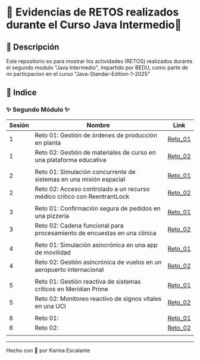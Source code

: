 # 🩷 Evidencias de RETOS realizados durante el Curso Java Intermedio🩷

## 🤍 Descripción
Este repositorio es para mostrar los actividades (RETOS) realizados durante el segundo modulo "Java Intermedio", impartido por BEDU, como parte de mi particpacion en el curso "Java-Standar-Edition-1-2025" 

## 🤍 Indice

###      ✨ Segundo Módulo ✨
| Sesión | Nombre | Link |
|---|---|---|
| 1 | Reto 01: Gestión de órdenes de producción en planta | [Reto_01](https://github.com/KatyE0/Curso_Java_Intermedio/tree/main/Segundo_Modulo/Sesion_01/Reto_01) |
| 1 | Reto 02: Gestión de materiales de curso en una plataforma educativa | [Reto_02](https://github.com/KatyE0/Curso_Java_Intermedio/tree/main/Segundo_Modulo/Sesion_01/Reto_02) |
||||
| 2 | Reto 01: Simulación concurrente de sistemas en una misión espacial | [Reto_01](https://github.com/KatyE0/Curso_Java_Intermedio/tree/main/Segundo_Modulo/Sesion_02/Reto_01) |
| 2 | Reto 02: Acceso controlado a un recurso médico crítico con ReentrantLock | [Reto_02](https://github.com/KatyE0/Curso_Java_Intermedio/tree/main/Segundo_Modulo/Sesion_02/Reto_02) |
||||
| 3 | Reto 01: Confirmación segura de pedidos en una pizzería | [Reto_01](https://github.com/KatyE0/Curso_Java_Intermedio/tree/main/Segundo_Modulo/Sesion_03/Reto_01) |
| 3 | Reto 02: Cadena funcional para procesamiento de encuestas en una clínica | [Reto_02](https://github.com/KatyE0/Curso_Java_Intermedio/tree/main/Segundo_Modulo/Sesion_03/Reto_02) |
||||
| 4 | Reto 01: Simulación asincrónica en una app de movilidad | [Reto_01](https://github.com/KatyE0/Curso_Java_Intermedio/tree/main/Segundo_Modulo/Sesion_04/Reto_01) |
| 4 | Reto 02: Gestión asincrónica de vuelos en un aeropuerto internacional | [Reto_02](https://github.com/KatyE0/Curso_Java_Intermedio/tree/main/Segundo_Modulo/Sesion_04/Reto_02) |
||||
| 5 | Reto 01: Gestión reactiva de sistemas críticos en Meridian Prime | [Reto_01](https://github.com/KatyE0/Curso_Java_Intermedio/tree/main/Segundo_Modulo/Sesion_05/Reto_01) |
| 5 | Reto 02: Monitoreo reactivo de signos vitales en una UCI| [Reto_02](https://github.com/KatyE0/Curso_Java_Intermedio/tree/main/Segundo_Modulo/Sesion_05/Reto_02) |
||||
| 6 | Reto 01: | [Reto_01](https://github.com/KatyE0/Curso_Java_Intermedio/tree/main/Segundo_Modulo/Sesion_06/Reto_01) |
| 6 | Reto 02: | [Reto_02](https://github.com/KatyE0/Curso_Java_Intermedio/tree/main/Segundo_Modulo/Sesion_06/Reto_02) |
||||

---
Hecho con 🤍 por Karina Escalante
